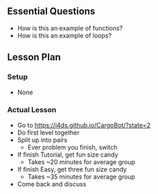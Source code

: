 ## Essential Questions

- How is this an example of functions?
- How is this an example of loops?

## Lesson Plan

### Setup

- None

### Actual Lesson

- Go to https://i4ds.github.io/CargoBot/?state=2
- Do first level together
- Split up into pairs
    - Ever problem you finish, switch
- If finish Tutorial, get fun size candy
    - Takes ~20 minutes for average group
- If finish Easy, get three fun size candy
    - Takes ~35 minutes for average group
- Come back and discuss
